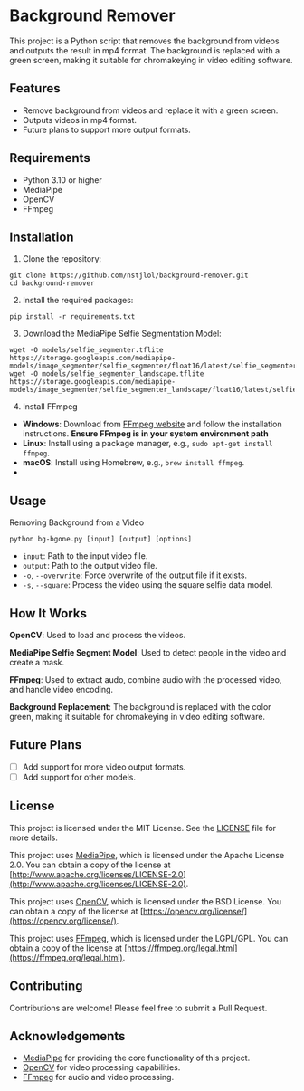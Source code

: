 # Background Remover
This project is a Python script that removes the background from videos and outputs the result in mp4 format. The background is replaced with a green screen, making it suitable for chromakeying in video editing software.

## Features
- Remove background from videos and replace it with a green screen.
- Outputs videos in mp4 format.
- Future plans to support more output formats.

## Requirements
- Python 3.10 or higher
- MediaPipe
- OpenCV
- FFmpeg

## Installation
1. Clone the repository:
```
git clone https://github.com/nstjlol/background-remover.git
cd background-remover
```
2. Install the required packages:
```
pip install -r requirements.txt
```
3. Download the MediaPipe Selfie Segmentation Model:
```
wget -O models/selfie_segmenter.tflite https://storage.googleapis.com/mediapipe-models/image_segmenter/selfie_segmenter/float16/latest/selfie_segmenter.tflite
wget -O models/selfie_segmenter_landscape.tflite https://storage.googleapis.com/mediapipe-models/image_segmenter/selfie_segmenter_landscape/float16/latest/selfie_segmenter_landscape.tflite
```
4. Install FFmpeg
- **Windows**: Download from [FFmpeg website](https://www.ffmpeg.org/download.html) and follow the installation instructions. **Ensure FFmpeg is in your system environment path**
- **Linux**: Install using a package manager, e.g., `sudo apt-get install ffmpeg`.
- **macOS**: Install using Homebrew, e.g., `brew install ffmpeg`.
- 
## Usage
Removing Background from a Video
```
python bg-bgone.py [input] [output] [options]
```
- `input`: Path to the input video file.
- `output`: Path to the output video file.
- `-o`, `--overwrite`: Force overwrite of the output file if it exists.
- `-s`, `--square`: Process the video using the square selfie data model.

## How It Works
**OpenCV**: Used to load and process the videos.

**MediaPipe Selfie Segment Model**: Used to detect people in the video and create a mask.

**FFmpeg**: Used to extract audo, combine audio with the processed video, and handle video encoding.

**Background Replacement**: The background is replaced with the color green, making it suitable for chromakeying in video editing software.

## Future Plans
- [ ] Add support for more video output formats.
- [ ] Add support for other models.

## License

This project is licensed under the MIT License. See the [LICENSE](LICENSE) file for more details.

This project uses [MediaPipe](https://github.com/google-ai-edge/mediapipe), which is licensed under the Apache License 2.0. You can obtain a copy of the license at [http://www.apache.org/licenses/LICENSE-2.0](http://www.apache.org/licenses/LICENSE-2.0).

This project uses [OpenCV](https://opencv.org), which is licensed under the BSD License. You can obtain a copy of the license at [https://opencv.org/license/](https://opencv.org/license/).

This project uses [FFmpeg](https://ffmpeg.org), which is licensed under the LGPL/GPL. You can obtain a copy of the license at [https://ffmpeg.org/legal.html](https://ffmpeg.org/legal.html).

## Contributing
Contributions are welcome! Please feel free to submit a Pull Request.

## Acknowledgements
- [MediaPipe](https://github.com/google-ai-edge/mediapipe) for providing the core functionality of this project.
- [OpenCV](https://github.com/opencv/opencv) for video processing capabilities.
- [FFmpeg](https://ffmpeg.org) for audio and video processing.
